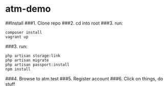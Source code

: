 # atm-demo

##Install
###1. Clone repo
###2. cd into root
###3. run:
````
composer install
vagrant up
````
###3. run: 
````
php artisan storage:link
php artisan migrate
php artisan passport:install
npm install
````
###4. Browse to atm.test
###5. Register account
###6. Click on things, do stuff

